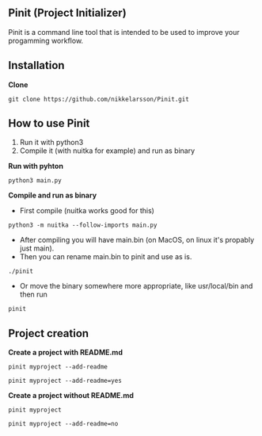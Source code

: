 ## Pinit (Project Initializer)
Pinit is a command line tool that is intended to be used to improve your progamming workflow.

## Installation
**Clone**
```
git clone https://github.com/nikkelarsson/Pinit.git
```

## How to use Pinit
1. Run it with python3
2. Compile it (with nuitka for example) and run as binary

**Run with pyhton**
```
python3 main.py
```

**Compile and run as binary**
* First compile (nuitka works good for this)
```
python3 -m nuitka --follow-imports main.py
```

* After compiling you will have main.bin (on MacOS, on linux it's propably just main).
* Then you can rename main.bin to pinit and use as is.
```
./pinit
```

* Or move the binary somewhere more appropriate, like usr/local/bin and then run
```
pinit
```

## Project creation
**Create a project with README.md**
```
pinit myproject --add-readme
```
```
pinit myproject --add-readme=yes
```

**Create a project without README.md**
```
pinit myproject
```
```
pinit myproject --add-readme=no
```
